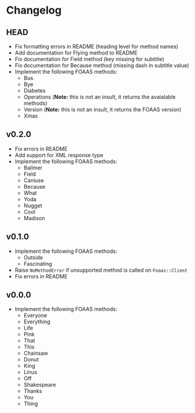 # Changelog

## HEAD

* Fix formatting errors in README (heading level for method names)
* Add documentation for Flying method to README
* Fix documentation for Field method (key missing for subtitle)
* Fix documentation for Because method (missing dash in subtitle value)
* Implement the following FOAAS methods:
  * Bus
  * Bye
  * Diabetes
  * Operations (__Note:__ this is not an insult, it returns the avaialable methods)
  * Version (__Note:__ this is not an insult, it returns the FOAAS version)
  * Xmas

## v0.2.0

* Fix errors in README
* Add support for XML response type
* Implement the following FOAAS methods:
  * Ballmer
  * Field
  * Caniuse
  * Because
  * What
  * Yoda
  * Nugget
  * Cool
  * Madison

## v0.1.0

* Implement the following FOAAS methods:
  * Outside
  * Fascinating
* Raise `NoMethodError` if unsupported method is called on `Foaas::Client`
* Fix errors in README

## v0.0.0

* Implement the following FOAAS methods:
  * Everyone
  * Everything
  * Life
  * Pink
  * That
  * This
  * Chainsaw
  * Donut
  * King
  * Linus
  * Off
  * Shakespeare
  * Thanks
  * You
  * Thing
